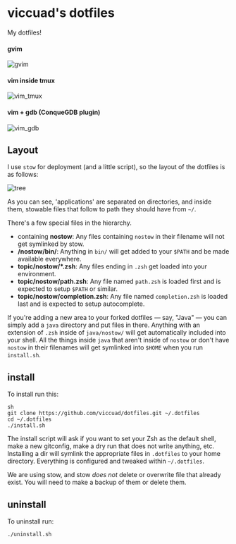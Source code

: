 # viccuad's dotfiles

My dotfiles! 

#### gvim
![gvim](https://github.com/viccuad/dotfiles/raw/master/gvim.png)

#### vim inside tmux
![vim_tmux](https://github.com/viccuad/dotfiles/raw/master/vim_tmux.png)

#### vim + gdb (ConqueGDB plugin)
![vim_gdb](https://github.com/viccuad/dotfiles/raw/master/vim_gdb.png)


## Layout

I use `stow` for deployment (and a little script), so the layout of the
dotfiles is as follows:

![tree](https://github.com/viccuad/dotfiles/raw/master/tree.png)

As you can see, 'applications' are separated on directories, and inside
them, stowable files that follow to path they should have from `~/`.

There's a few special files in the hierarchy.

- containing **nostow**: Any files containing `nostow` in their filename will not 
	get symlinked by stow. 
- **/nostow/bin/**: Anything in `bin/` will get added to your `$PATH` and be made
  available everywhere.
- **topic/nostow/*.zsh**: Any files ending in `.zsh` get loaded into your
  environment.
- **topic/nostow/path.zsh**: Any file named `path.zsh` is loaded first and is
  expected to setup `$PATH` or similar.
- **topic/nostow/completion.zsh**: Any file named `completion.zsh` is loaded
  last and is expected to setup autocomplete.

If you're adding a new area to your forked dotfiles — say, "Java" — you 
can simply add a `java` directory and put files in there. Anything with 
an extension of `.zsh` inside of `java/nostow/` will get automatically 
included into your shell. All the things inside `java` that aren't inside
of `nostow` or don't have `nostow` in their filenames will get symlinked 
into `$HOME` when you run `install.sh`.


## install

To install run this:

```
sh
git clone https://github.com/viccuad/dotfiles.git ~/.dotfiles
cd ~/.dotfiles
./install.sh
```
The install script will ask if you want to set your Zsh as the default
shell, make a new gitconfig, make a dry run that does not write
anything, etc.
Installing a dir will symlink the appropriate files in `.dotfiles` to your 
home directory. Everything is configured and tweaked within `~/.dotfiles`. 

We are using stow, and stow _does_ _not_ delete or overwrite file that 
already exist. You will need to make a backup of them or delete them.

## uninstall

To uninstall run:

```
./uninstall.sh
```
